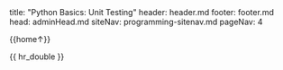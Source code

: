 <frontmatter>
title: "Python Basics: Unit Testing"
header: header.md
footer: footer.md
head: adminHead.md
siteNav: programming-sitenav.md
pageNav: 4
</frontmatter>

<div class="website-content" id="main">
<div id="toc">

{{home↑}}
  
</div>
<div id="main">

<include src="../unittesting/text.md" />{{ hr_double }}

</div>
</div>